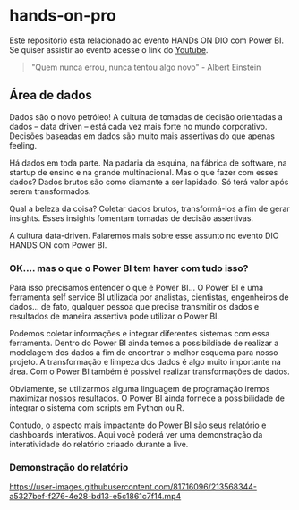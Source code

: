 # hands-on-pro

Este repositório esta relacionado ao evento HANDs ON DIO com Power BI. 
Se quiser assistir ao evento acesse o link do [Youtube](https://youtu.be/BvCshpN1A6M).

> "Quem nunca errou, nunca tentou algo novo" - Albert Einstein

## Área de dados 

Dados são o novo petróleo! A cultura de tomadas de decisão orientadas a dados – data driven – está cada vez mais forte no mundo corporativo. Decisões baseadas em dados são muito mais assertivas do que apenas feeling.

Há dados em toda parte. Na padaria da esquina, na fábrica de software, na startup de ensino e na grande multinacional. Mas o que fazer com esses dados? Dados brutos são como diamante a ser lapidado. Só terá valor após serem transformados.

Qual a beleza da coisa? Coletar dados brutos, transformá-los a fim de gerar insights. Esses insights fomentam tomadas de decisão assertivas. 

A cultura data-driven. Falaremos mais sobre esse assunto no evento DIO HANDS ON com Power BI.


### OK.... mas o que o Power BI tem haver com tudo isso? 

Para isso precisamos entender o que é Power BI... O Power BI é uma ferramenta self service BI utilizada por analistas, cientistas, engenheiros de dados... de fato, qualquer pessoa que precise transmitir os dados e resultados de maneira assertiva pode utilizar o Power BI.

Podemos coletar informações e integrar diferentes sistemas com essa ferramenta. Dentro do Power BI ainda temos a possibildiade de realizar a modelagem dos dados a fim de encontrar o melhor esquema para nosso projeto. A transformação e limpeza dos dados é algo muito importante na área. Com o Power BI também é possivel realizar transformações de dados.

Obviamente, se utilizarmos alguma linguagem de programação iremos maximizar nossos resultados. O Power BI ainda fornece a possibilidade de integrar o sistema com scripts em Python ou R.

Contudo, o aspecto mais impactante do Power BI são seus relatório e dashboards interativos. Aqui você poderá ver uma demonstração da interatividade do relatório criaado durante a live.

### Demonstração do relatório 

https://user-images.githubusercontent.com/81716096/213568344-a5327bef-f276-4e28-bd13-e5c1861c7f14.mp4

